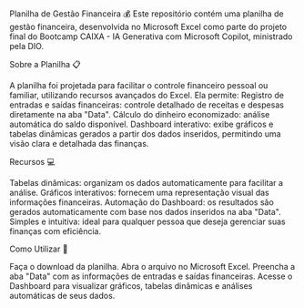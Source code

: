 Planilha de Gestão Financeira 💰
Este repositório contém uma planilha de gestão financeira, desenvolvida no Microsoft Excel como parte do projeto final do Bootcamp CAIXA - IA Generativa com Microsoft Copilot, ministrado pela DIO.

Sobre a Planilha 📋

A planilha foi projetada para facilitar o controle financeiro pessoal ou familiar, utilizando recursos avançados do Excel. Ela permite:
Registro de entradas e saídas financeiras: controle detalhado de receitas e despesas diretamente na aba "Data".
Cálculo do dinheiro economizado: análise automática do saldo disponível.
Dashboard interativo: exibe gráficos e tabelas dinâmicas gerados a partir dos dados inseridos, permitindo uma visão clara e detalhada das finanças.

Recursos 💻

Tabelas dinâmicas: organizam os dados automaticamente para facilitar a análise.
Gráficos interativos: fornecem uma representação visual das informações financeiras.
Automação do Dashboard: os resultados são gerados automaticamente com base nos dados inseridos na aba "Data".
Simples e intuitiva: ideal para qualquer pessoa que deseja gerenciar suas finanças com eficiência.

Como Utilizar 📝

Faça o download da planilha.
Abra o arquivo no Microsoft Excel.
Preencha a aba "Data" com as informações de entradas e saídas financeiras.
Acesse o Dashboard para visualizar gráficos, tabelas dinâmicas e análises automáticas de seus dados.
